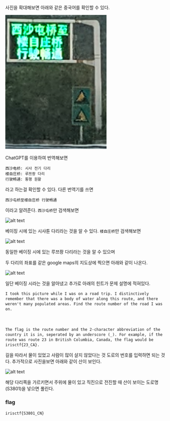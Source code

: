 사진을 확대해보면 아래와 같은 중국어를 확인할 수 있다.

![alt text](image.png)

ChatGPT를 이용하여 번역해보면
```
西沙电桥: 시사 전기 다리
楼自庄桥: 루쯔좡 다리
行驶畅通: 통행 원활
```
라고 하는걸 확인할 수 있다.
다른 번역기를 쓰면
```
西沙屯桥至楼自庄桥 行驶畅通
```
이라고 알려준다.
```西沙屯桥```만 검색해보면

![alt text](image-1.png)

베이징 시에 있는 시샤툰 다리라는 것을 알 수 있다.
```楼自庄桥```만 검색해보면

![alt text](image-2.png)

동일한 베이징 시에 있는 루쯔좡 다리라는 것을 알 수 있으며

두 다리의 좌표를 같은 google maps의 지도상에 찍으면 아래와 같이 나온다.

![alt text](image-3.png)

일단 베이징 시라는 것을 알아냈고 추가로 아래의 힌트가 문제 설명에 적혀있다.
```
I took this picture while I was on a road trip. I distinctively remember that there was a body of water along this route, and there weren't many populated areas. Find the route number of the road I was on.

 

The flag is the route number and the 2-character abbreviation of the country it is in, seperated by an underscore (_). For example, if the route was route 23 in British Columbia, Canada, the flag would be irisctf{23_CA}.
```
길을 따라서 물이 있었고 사람이 많이 살지 않았다는 것 도로의 번호를 입력하면 되는 것다.
추가적으로 사진을보면 아래와 같이 산이 보인다.

![alt text](image-4.png)

해당 다리쪽을 가르키면서 주위에 물이 있고 직진으로 전진할 때 산이 보이는 도로명(S3801)을 넣으면 풀린다.

### flag
```
irisctf{S3801_CN}
```
